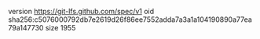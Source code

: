 version https://git-lfs.github.com/spec/v1
oid sha256:c5076000792db7e2619d26f86ee7552adda7a3a1a104190890a77ea79a147730
size 1955
